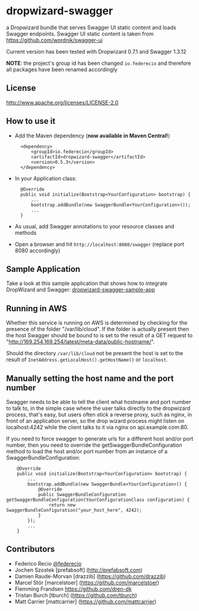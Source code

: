 dropwizard-swagger
==================

a Dropwizard bundle that serves Swagger UI static content and loads Swagger endpoints. Swagger UI static content is taken from https://github.com/wordnik/swagger-ui

Current version has been tested with Dropwizard 0.7.1 and Swagger 1.3.12

__NOTE__: the project's group id has been changed `io.federecio` and therefore all packages have been renamed accordingly

License
-------

http://www.apache.org/licenses/LICENSE-2.0

How to use it
-------------

* Add the Maven dependency (__now available in Maven Central!__)

        <dependency>
            <groupId>io.federecio</groupId>
            <artifactId>dropwizard-swagger</artifactId>
            <version>0.5.3</version>
        </dependency>


* In your Application class:

		@Override
		public void initialize(Bootstrap<YourConfiguration> bootstrap) {
		    ...
			bootstrap.addBundle(new SwaggerBundle<YourConfiguration>());
            ...
		}


* As usual, add Swagger annotations to your resource classes and methods


* Open a browser and hit `http://localhost:8080/swagger` (replace port 8080 accordingly)

Sample Application
------------------

Take a look at this sample application that shows how to integrate DropWizard and Swagger: [dropwizard-swagger-sample-app](https://github.com/federecio/dropwizard-swagger-sample-app)

Running in AWS
--------------

Whether this service is running on AWS is determined by checking for the presence of the folder "/var/lib/cloud". If the folder is actually present then the host Swagger should be bound to is set to the result of a GET request to "http://169.254.169.254/latest/meta-data/public-hostname/".

Should the directory `/var/lib/cloud` not be present the host is set to the result of `InetAddress.getLocalHost().getHostName()` or `localhost`.


Manually setting the host name and the port number
--------------------------------------------------

Swagger needs to be able to tell the client what hostname and port number to talk to, in the simple case where the user talks directly to the dropwizard process, that's easy, but users often stick a reverse proxy, such as nginx, in front of an application server, so the drop wizard process might listen on localhost:4242 while the client talks to it via nginx on api.example.com:80.

If you need to force swagger to generate urls for a different host and/or port number, then you need to override the getSwaggerBundleConfiguration method to load the host and/or port number from an instance of a SwaggerBundleConfiguration:

		@Override
        public void initialize(Bootstrap<YourConfiguration> bootstrap) {
            ...
            bootstrap.addBundle(new SwaggerBundle<YourConfiguration>() {
                @Override
                public SwaggerBundleConfiguration getSwaggerBundleConfiguration(YourConfigurationClass configuration) {
                    return new SwaggerBundleConfiguration("your_host_here", 4242);
                }
            });
            ...
        }


Contributors
------------

* Federico Recio [@federecio](http://twitter.com/federecio)
* Jochen Szostek [prefabsoft] (http://prefabsoft.com)
* Damien Raude-Morvan [drazzib] (https://github.com/drazzib)
* Marcel Stör [marcelstoer] (https://github.com/marcelstoer)
* Flemming Frandsen https://github.com/dren-dk
* Tristan Burch [tburch] (https://github.com/tburch)
* Matt Carrier [mattcarrier] (https://github.com/mattcarrier)
